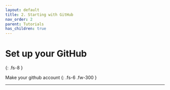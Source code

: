 ```yaml
---
layout: default
title: 2. Starting with GitHub
nav_order: 2
parent: Tutorials
has_children: true
---
```



# Set up your GitHub
{: .fs-8 }

Make your github account
{: .fs-6 .fw-300 }

---
